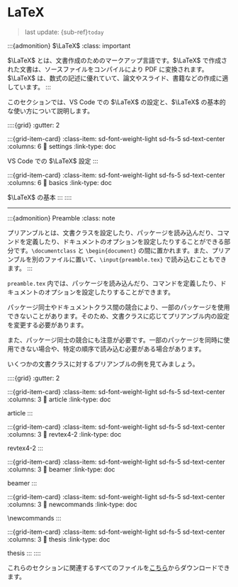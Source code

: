 # LaTeX
> last update: {sub-ref}`today`

:::{admonition} $\LaTeX$
:class: important

$\LaTeX$ とは、文書作成のためのマークアップ言語です。$\LaTeX$ で作成された文書は、ソースファイルをコンパイルにより PDF に変換されます。$\LaTeX$ は、数式の記述に優れていて、論文やスライド、書籍などの作成に適しています。
:::

このセクションでは、VS Code での $\LaTeX$ の設定と、$\LaTeX$ の基本的な使い方について説明します。

::::{grid}
:gutter: 2

:::{grid-item-card}
:class-item: sd-font-weight-light sd-fs-5 sd-text-center
:columns: 6
:link: settings
:link-type: doc

VS Code での $\LaTeX$ 設定
:::

:::{grid-item-card}
:class-item: sd-font-weight-light sd-fs-5 sd-text-center
:columns: 6
:link: basics
:link-type: doc

$\LaTeX$ の基本
:::
::::

---

:::{admonition} Preamble
:class: note

プリアンブルとは、文書クラスを設定したり、パッケージを読み込んだり、コマンドを定義したり、ドキュメントのオプションを設定したりすることができる部分です。`\documentclass` と `\begin{document}` の間に置かれます。また、プリアンブルを別のファイルに置いて、`\input{preamble.tex}` で読み込むこともできます。
:::

`preamble.tex` 内では、パッケージを読み込んだり、コマンドを定義したり、ドキュメントのオプションを設定したりすることができます。

パッケージ同士やドキュメントクラス間の競合により、一部のパッケージを使用できないことがあります。そのため、文書クラスに応じてプリアンブル内の設定を変更する必要があります。

また、パッケージ同士の競合にも注意が必要です。一部のパッケージを同時に使用できない場合や、特定の順序で読み込む必要がある場合があります。

いくつかの文書クラスに対するプリアンブルの例を見てみましょう。

::::{grid}
:gutter: 2

:::{grid-item-card}
:class-item: sd-font-weight-light sd-fs-5 sd-text-center
:columns: 3
:link: article
:link-type: doc

article
:::

:::{grid-item-card}
:class-item: sd-font-weight-light sd-fs-5 sd-text-center
:columns: 3
:link: revtex4-2
:link-type: doc

revtex4-2
:::

:::{grid-item-card}
:class-item: sd-font-weight-light sd-fs-5 sd-text-center
:columns: 3
:link: beamer
:link-type: doc

beamer
:::

:::{grid-item-card}
:class-item: sd-font-weight-light sd-fs-5 sd-text-center
:columns: 3
:link: newcommands
:link-type: doc

\newcommands
:::

:::{grid-item-card}
:class-item: sd-font-weight-light sd-fs-5 sd-text-center
:columns: 3
:link: thesis
:link-type: doc

thesis
:::
::::

これらのセクションに関連するすべてのファイルを[こちら](https://github.com/kkensuke/latex-template/tree/main)からダウンロードできます。